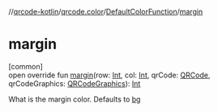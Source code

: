 //[qrcode-kotlin](../../../index.md)/[qrcode.color](../index.md)/[DefaultColorFunction](index.md)/[margin](margin.md)

# margin

[common]\
open override fun [margin](margin.md)(row: [Int](https://kotlinlang.org/api/latest/jvm/stdlib/kotlin/-int/index.html), col: [Int](https://kotlinlang.org/api/latest/jvm/stdlib/kotlin/-int/index.html), qrCode: [QRCode](../../qrcode/-q-r-code/index.md), qrCodeGraphics: [QRCodeGraphics](../../qrcode.render/-q-r-code-graphics/index.md)): [Int](https://kotlinlang.org/api/latest/jvm/stdlib/kotlin/-int/index.html)

What is the margin color. Defaults to [bg](bg.md)
